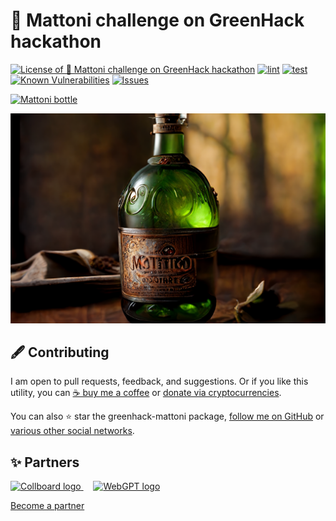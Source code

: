 # 🧴 Mattoni challenge on GreenHack hackathon

<!--Badges-->
<!--⚠️WARNING: This section was generated by https://github.com/hejny/batch-project-editor/blob/main/src/workflows/800-badges/badges.ts so every manual change will be overwritten.-->


[![License of 🧴 Mattoni challenge on GreenHack hackathon](https://img.shields.io/github/license/hejny/greenhack-mattoni.svg?style=flat)](https://github.com/hejny/greenhack-mattoni/blob/main/LICENSE)
[![lint](https://github.com/hejny/greenhack-mattoni/actions/workflows/lint.yml/badge.svg)](https://github.com/hejny/greenhack-mattoni/actions/workflows/lint.yml)
[![test](https://github.com/hejny/greenhack-mattoni/actions/workflows/test.yml/badge.svg)](https://github.com/hejny/greenhack-mattoni/actions/workflows/test.yml)
[![Known Vulnerabilities](https://snyk.io/test/github/hejny/greenhack-mattoni/badge.svg)](https://snyk.io/test/github/hejny/greenhack-mattoni)
[![Issues](https://img.shields.io/github/issues/hejny/greenhack-mattoni.svg?style=flat)](https://github.com/hejny/greenhack-mattoni/issues)

<!--/Badges-->


[![Mattoni bottle](./assets/Mattoni_jemne_perliva_15_2020%20KV%202%20(1).png "Mattoni")](https://bit.ly/3PCjE2Y)





<!--Wallpaper-->
<!--⚠️WARNING: This section was generated by https://github.com/hejny/batch-project-editor/blob/main/src//workflows/315-ai-generated-wallpaper/4-aiGeneratedWallpaperUseInReadme.ts so every manual change will be overwritten.-->
[![Wallpaper of 🧴 Mattoni challenge on GreenHack hackathon](assets/ai/wallpaper/gallery/dc3685e4-5721-4003-b012-e19b30071fda-0_0.png)](https://www.midjourney.com/app/jobs/dc3685e4-5721-4003-b012-e19b30071fda)
<!--/Wallpaper-->

<!--Contributing-->
<!--⚠️WARNING: This section was generated by https://github.com/hejny/batch-project-editor/blob/main/src/workflows/810-contributing/contributing.ts so every manual change will be overwritten.-->

## 🖋️ Contributing

I am open to pull requests, feedback, and suggestions. Or if you like this utility, you can [☕ buy me a coffee](https://www.buymeacoffee.com/hejny) or [donate via cryptocurrencies](https://github.com/hejny/hejny/blob/main/documents/crypto.md).

You can also ⭐ star the greenhack-mattoni package, [follow me on GitHub](https://github.com/hejny) or [various other social networks](https://www.pavolhejny.com/contact/).

<!--/Contributing-->


<!--Partners-->
<!--⚠️WARNING: This section was generated by https://github.com/hejny/batch-project-editor/blob/main/src/workflows/820-partners/partners.ts so every manual change will be overwritten.-->

## ✨ Partners


<a href="https://collboard.com/">
  <img src="https://collboard.fra1.cdn.digitaloceanspaces.com/assets/18.12.1/logo-small.png" alt="Collboard logo" width="50"  />
</a>
&nbsp;&nbsp;&nbsp;
<a href="https://webgpt.cz/?partner=ph&utm_medium=referral&utm_source=github-readme&utm_campaign=partner-ph">
  <img src="https://webgpt.cz/_next/static/media/webgpt.white.7e7069eb.png" alt="WebGPT logo" width="50"  />
</a>


[Become a partner](https://www.pavolhejny.com/contact/)

<!--/Partners-->